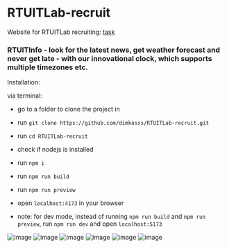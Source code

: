 # RTUITLab-recruit

Website for RTUITLab recruiting: [task](https://github.com/RTUITLab/Recruit/blob/master/requirements/front/README.md)

### RTUITInfo - look for the latest news, get weather forecast and never get late - with our innovational clock, which supports multiple timezones etc.

Installation:

via terminal:
* go to a folder to clone the project in
* run ```git clone https://github.com/dimkasss/RTUITLab-recruit.git```
* run ```cd RTUITLab-recruit```
* check if nodejs is installed
* run ```npm i```
* run ```npm run build```
* run ```npm run preview```
* open ```localhost:4173``` in your browser

* note: for dev mode, instead of running ```npm run build``` and ```npm run preview```, run ```npm run dev``` and open ```localhost:5173```


![image](https://github.com/dimkasss/RTUITLab-recruit/assets/86372213/fbcef01b-0512-4363-819e-a7c8dc1ce3e7)
![image](https://github.com/dimkasss/RTUITLab-recruit/assets/86372213/62e6a71c-52bb-4155-8f43-a91a9734f174)
![image](https://github.com/dimkasss/RTUITLab-recruit/assets/86372213/6dac53c5-b1a2-42df-baf1-a27383b2b8ff)
![image](https://github.com/dimkasss/RTUITLab-recruit/assets/86372213/feb91204-a4c2-4898-88a2-f674682d9482)
![image](https://github.com/dimkasss/RTUITLab-recruit/assets/86372213/18468508-827a-4d52-9fdb-dbd6f42d0cfe)
![image](https://github.com/dimkasss/RTUITLab-recruit/assets/86372213/4824fb93-24a1-4dfb-97a0-c5e1da7a1187)

